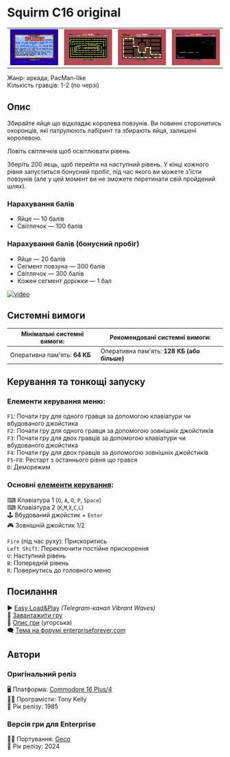 # Squirm С16 original

| | | | |
| --- | --- | --- | --- |
|![screen1](screenshots/scrn_squirmc16_1.png)|![screen2](screenshots/scrn_squirmc16_2.png)|![screen3](screenshots/scrn_squirmc16_3.png)|![screen4](screenshots/scrn_squirmc16_4.png)|

Жанр: аркада, PacMan-like  
Кількість гравців: 1-2 (по черзі)

## Опис

Збирайте яйця що відкладає королева повзунів. Ви повинні сторонитись охоронців, які патрулюють лабіринт та збирають яйця, залишені королевою.

Ловіть світлячків щоб освітлювати рівень.

Зберіть 200 яєць, щоб перейти на наступний рівень. У кінці кожного рівня запуститься бонусний пробіг, під час якого ви можете з'їсти повзунів (але у цей момент ви не зможете перетинати свій пройдений шлях).

### Нарахування балів

- Яйце — 10 балів
- Світлячок — 100 балів

### Нарахування балів (бонусний пробіг)

- Яйце — 20 балів
- Сегмент повзуна — 300 балів
- Світлячок — 300 балів
- Кожен сегмент доріжки — 1 бал

[![video](https://img.youtube.com/vi/l_xLnVhSVCY/0.jpg)](https://www.youtube.com/watch?v=l_xLnVhSVCY)

## Системні вимоги

|Мінімальні системні вимоги:|Рекомендовані системні вимоги:|
|---------------------------|------------------------------|
|Оперативна пам'ять: **64 КБ**|Оперативна пам'ять: **128 КБ (або більше)**|  

## Керування та тонкощі запуску
### Елементи керування меню:

`F1`: Почати гру для одного гравця за допомогою клавіатури чи вбудованого джойстика  
`F2`: Почати гру для одного гравця за допомогою зовнішніх джойстиків  
`F3`: Почати гру для двох гравців за допомогою клавіатури чи вбудованого джойстика  
`F4`: Почати гру для двох гравців за допомогою зовнішніх джойстиків  
`F5`-`F8`: Рестарт з останнього рівня що грався  
`D`: Деморежим  

### Основні [елементи керування](../controllers.md): 
⌨ Клавіатура 1 (`Q`, `A`, `O`, `P`, `Space`)  
⌨ Клавіатура 2 (`K`,`M`,`X`,`C`,`L`)  
🕹 Вбудований джойстик + `Enter`  
🎮 Зовнішній джойстик 1/2  

`Fire` (під час руху): Прискоритись  
`Left Shift`: Переключити постійне прискорення  
`U`: Наступний рівень  
`B`: Попередній рівень  
`R`: Повернутись до головного меню  

## Посилання

▶ [Easy Load&Play](https://t.me/EP128k_Load_n_Play/730) *(Telegram-канал Vibrant Waves)*  
💾 [Завантажити гру](http://www.ep128.hu/Ep_Games/Prg/Squirm.rar)  
📃 [Опис гри]() (угорська)  
🗨 [Тема на форумі enterpriseforever.com](https://enterpriseforever.com/commodore-rol/squirm-c16-original/)  

## Автори
### Оригінальний реліз
🖥 Платформа: [Commodore 16 Plus/4](https://plus4world.powweb.com/software/Squirm)  
👨‍💻 Програмісти: Tony Kelly  
📅 Рік релізу: 1985  

### Версія гри для Enterprise
👨‍💻 Портування: [Geco](../../community/geco.md)  
📅 Рік релізу: 2024